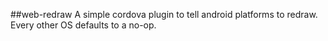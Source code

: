 ##web-redraw
A simple cordova plugin to tell android platforms to redraw. Every other OS defaults to a no-op.